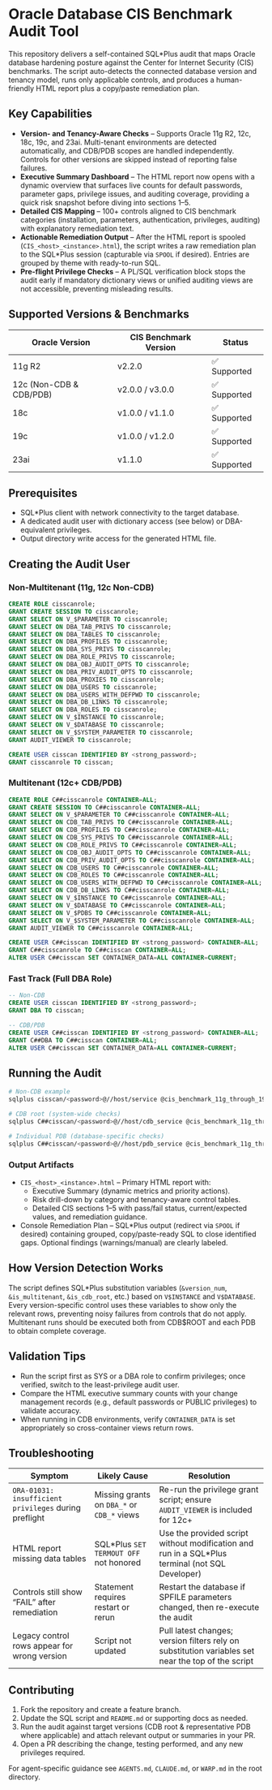 # Oracle Database CIS Benchmark Audit Tool

This repository delivers a self-contained SQL*Plus audit that maps Oracle database hardening posture against the Center for Internet Security (CIS) benchmarks. The script auto-detects the connected database version and tenancy model, runs only applicable controls, and produces a human-friendly HTML report plus a copy/paste remediation plan.

## Key Capabilities

- **Version- and Tenancy-Aware Checks** – Supports Oracle 11g R2, 12c, 18c, 19c, and 23ai. Multi-tenant environments are detected automatically, and CDB/PDB scopes are handled independently. Controls for other versions are skipped instead of reporting false failures.
- **Executive Summary Dashboard** – The HTML report now opens with a dynamic overview that surfaces live counts for default passwords, parameter gaps, privilege issues, and auditing coverage, providing a quick risk snapshot before diving into sections 1–5.
- **Detailed CIS Mapping** – 100+ controls aligned to CIS benchmark categories (installation, parameters, authentication, privileges, auditing) with explanatory remediation text.
- **Actionable Remediation Output** – After the HTML report is spooled (`CIS_<host>_<instance>.html`), the script writes a raw remediation plan to the SQL*Plus session (capturable via `SPOOL` if desired). Entries are grouped by theme with ready-to-run SQL.
- **Pre-flight Privilege Checks** – A PL/SQL verification block stops the audit early if mandatory dictionary views or unified auditing views are not accessible, preventing misleading results.

## Supported Versions & Benchmarks

| Oracle Version | CIS Benchmark Version | Status |
| --- | --- | --- |
| 11g R2 | v2.2.0 | ✅ Supported |
| 12c (Non-CDB & CDB/PDB) | v2.0.0 / v3.0.0 | ✅ Supported |
| 18c | v1.0.0 / v1.1.0 | ✅ Supported |
| 19c | v1.0.0 / v1.2.0 | ✅ Supported |
| 23ai | v1.1.0 | ✅ Supported |

## Prerequisites

- SQL*Plus client with network connectivity to the target database.
- A dedicated audit user with dictionary access (see below) or DBA-equivalent privileges.
- Output directory write access for the generated HTML file.

## Creating the Audit User

### Non-Multitenant (11g, 12c Non-CDB)
```sql
CREATE ROLE cisscanrole;
GRANT CREATE SESSION TO cisscanrole;
GRANT SELECT ON V_$PARAMETER TO cisscanrole;
GRANT SELECT ON DBA_TAB_PRIVS TO cisscanrole;
GRANT SELECT ON DBA_TABLES TO cisscanrole;
GRANT SELECT ON DBA_PROFILES TO cisscanrole;
GRANT SELECT ON DBA_SYS_PRIVS TO cisscanrole;
GRANT SELECT ON DBA_ROLE_PRIVS TO cisscanrole;
GRANT SELECT ON DBA_OBJ_AUDIT_OPTS TO cisscanrole;
GRANT SELECT ON DBA_PRIV_AUDIT_OPTS TO cisscanrole;
GRANT SELECT ON DBA_PROXIES TO cisscanrole;
GRANT SELECT ON DBA_USERS TO cisscanrole;
GRANT SELECT ON DBA_USERS_WITH_DEFPWD TO cisscanrole;
GRANT SELECT ON DBA_DB_LINKS TO cisscanrole;
GRANT SELECT ON DBA_ROLES TO cisscanrole;
GRANT SELECT ON V_$INSTANCE TO cisscanrole;
GRANT SELECT ON V_$DATABASE TO cisscanrole;
GRANT SELECT ON V_$SYSTEM_PARAMETER TO cisscanrole;
GRANT AUDIT_VIEWER TO cisscanrole;

CREATE USER cisscan IDENTIFIED BY <strong_password>;
GRANT cisscanrole TO cisscan;
```

### Multitenant (12c+ CDB/PDB)
```sql
CREATE ROLE C##cisscanrole CONTAINER=ALL;
GRANT CREATE SESSION TO C##cisscanrole CONTAINER=ALL;
GRANT SELECT ON V_$PARAMETER TO C##cisscanrole CONTAINER=ALL;
GRANT SELECT ON CDB_TAB_PRIVS TO C##cisscanrole CONTAINER=ALL;
GRANT SELECT ON CDB_PROFILES TO C##cisscanrole CONTAINER=ALL;
GRANT SELECT ON CDB_SYS_PRIVS TO C##cisscanrole CONTAINER=ALL;
GRANT SELECT ON CDB_ROLE_PRIVS TO C##cisscanrole CONTAINER=ALL;
GRANT SELECT ON CDB_OBJ_AUDIT_OPTS TO C##cisscanrole CONTAINER=ALL;
GRANT SELECT ON CDB_PRIV_AUDIT_OPTS TO C##cisscanrole CONTAINER=ALL;
GRANT SELECT ON CDB_USERS TO C##cisscanrole CONTAINER=ALL;
GRANT SELECT ON CDB_ROLES TO C##cisscanrole CONTAINER=ALL;
GRANT SELECT ON CDB_USERS_WITH_DEFPWD TO C##cisscanrole CONTAINER=ALL;
GRANT SELECT ON CDB_DB_LINKS TO C##cisscanrole CONTAINER=ALL;
GRANT SELECT ON V_$INSTANCE TO C##cisscanrole CONTAINER=ALL;
GRANT SELECT ON V_$DATABASE TO C##cisscanrole CONTAINER=ALL;
GRANT SELECT ON V_$PDBS TO C##cisscanrole CONTAINER=ALL;
GRANT SELECT ON V_$SYSTEM_PARAMETER TO C##cisscanrole CONTAINER=ALL;
GRANT AUDIT_VIEWER TO C##cisscanrole CONTAINER=ALL;

CREATE USER C##cisscan IDENTIFIED BY <strong_password> CONTAINER=ALL;
GRANT C##cisscanrole TO C##cisscan CONTAINER=ALL;
ALTER USER C##cisscan SET CONTAINER_DATA=ALL CONTAINER=CURRENT;
```

### Fast Track (Full DBA Role)
```sql
-- Non-CDB
CREATE USER cisscan IDENTIFIED BY <strong_password>;
GRANT DBA TO cisscan;

-- CDB/PDB
CREATE USER C##cisscan IDENTIFIED BY <strong_password> CONTAINER=ALL;
GRANT C##DBA TO C##cisscan CONTAINER=ALL;
ALTER USER C##cisscan SET CONTAINER_DATA=ALL CONTAINER=CURRENT;
```

## Running the Audit

```bash
# Non-CDB example
sqlplus cisscan/<password>@//host/service @cis_benchmark_11g_through_19c.sql

# CDB root (system-wide checks)
sqlplus C##cisscan/<password>@//host/cdb_service @cis_benchmark_11g_through_19c.sql

# Individual PDB (database-specific checks)
sqlplus C##cisscan/<password>@//host/pdb_service @cis_benchmark_11g_through_19c.sql
```

### Output Artifacts

- `CIS_<host>_<instance>.html` – Primary HTML report with:
  - Executive Summary (dynamic metrics and priority actions).
  - Risk drill-down by category and tenancy-aware control tables.
  - Detailed CIS sections 1–5 with pass/fail status, current/expected values, and remediation guidance.
- Console Remediation Plan – SQL*Plus output (redirect via `SPOOL` if desired) containing grouped, copy/paste-ready SQL to close identified gaps. Optional findings (warnings/manual) are clearly labeled.

## How Version Detection Works

The script defines SQL*Plus substitution variables (`&version_num`, `&is_multitenant`, `&is_cdb_root`, etc.) based on `V$INSTANCE` and `V$DATABASE`. Every version-specific control uses these variables to show only the relevant rows, preventing noisy failures from controls that do not apply. Multitenant runs should be executed both from CDB$ROOT and each PDB to obtain complete coverage.

## Validation Tips

- Run the script first as SYS or a DBA role to confirm privileges; once verified, switch to the least-privilege audit user.
- Compare the HTML executive summary counts with your change management records (e.g., default passwords or PUBLIC privileges) to validate accuracy.
- When running in CDB environments, verify `CONTAINER_DATA` is set appropriately so cross-container views return rows.

## Troubleshooting

| Symptom | Likely Cause | Resolution |
| --- | --- | --- |
| `ORA-01031: insufficient privileges` during preflight | Missing grants on `DBA_*` or `CDB_*` views | Re-run the privilege grant script; ensure `AUDIT_VIEWER` is included for 12c+ |
| HTML report missing data tables | SQL*Plus `SET TERMOUT OFF` not honored | Use the provided script without modification and run in a SQL*Plus terminal (not SQL Developer) |
| Controls still show “FAIL” after remediation | Statement requires restart or rerun | Restart the database if SPFILE parameters changed, then re-execute the audit |
| Legacy control rows appear for wrong version | Script not updated | Pull latest changes; version filters rely on substitution variables set near the top of the script |

## Contributing

1. Fork the repository and create a feature branch.
2. Update the SQL script and `README.md` or supporting docs as needed.
3. Run the audit against target versions (CDB root & representative PDB where applicable) and attach relevant output or summaries in your PR.
4. Open a PR describing the change, testing performed, and any new privileges required.

For agent-specific guidance see `AGENTS.md`, `CLAUDE.md`, or `WARP.md` in the root directory.

